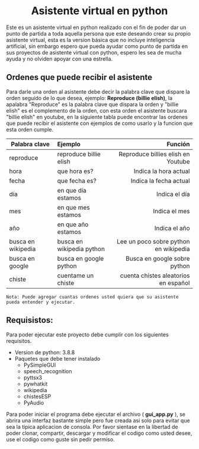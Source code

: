 <center><h1><b>Asistente virtual en python</b></h1></center>

Este es un asistente virtual en python realizado con el fin de poder dar un punto de partida a toda aquella persona que este deseando crear su propio asistente virtual, esta es la version básica que no incluye inteligencia artificial, sin embargo espero que pueda ayudar como punto de partida en sus proyectos de asistente virtual con python, espero les sea de mucha ayuda y no olviden apoyar con una estrella.

## Ordenes que puede recibir el asistente

Para darle una orden al asistente debe decir la palabra clave que dispare la orden seguido de lo que desea, ejemplo: **Reproduce (billie elish)**, la apalabra "Reproduce" es la palabra clave que dispara la orden y "billie elish" es el complemento de la orden, con esta orden el asistente buscara "billie elish" en youtube, en la siguiente tabla puede encontrar las ordenes que puede recibir el asistente con ejemplos de como usarlo y la funcion que esta orden cumple.

| Palabra clave     |  Ejemplo                |  Función              |
|-------------------|:------------------------|----------------------:|
| reproduce         |reproduce billie elish   |Reproduce billies elish en Youtube                                                               |
| hora              |que hora es?             |Indica la hora actual  |
| fecha             |que fecha es?            |Indica la fecha actual |
| día               |en que día estamos       |Indica el día          |
| mes               |en que mes estamos       |Indica el mes          |
| año               |en que año estamos       |Indica el año          |
| busca en wikipedia|busca en wikipedia python|Lee un poco sobre python en wikipedia                                                             |
| busca en google   |busca en google python   |Busca en google sobre python|
| chiste            |cuentame un chiste       |cuenta chistes aleatorios en español                                                               |

    Nota: Puede agregar cuantas ordenes usted quiera que su asistente pueda entender y ejecutar.

## Requisistos:

Para poder ejecutar este proyecto debe cumplir con los siguientes requisitos.

- Version de python: 3.8.8
- Paquetes que debe tener instalado
    - PySimpleGUI
    - speech_recognition
    - pyttsx3
    - pywhatkit
    - wikipedia
    - chistesESP
    - PyAudio

Para poder iniciar el programa debe ejecutar el archivo ( **gui_app.py** ), se abrira una interfaz bastante simple pero fue creada asi solo para evitar que sea la tipica aplicacion de consola. Por favor sientase en la libertad de poder clonar, compartir, descargar y modificar el codigo como usted desee, use el codigo como guste sin pedir permiso.